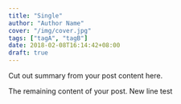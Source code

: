 ```yaml
---
title: "Single"
author: "Author Name"
cover: "/img/cover.jpg"
tags: ["tagA", "tagB"]
date: 2018-02-08T16:14:42+08:00
draft: true
---
```


Cut out summary from your post content here.

<!--more-->

The remaining content of your post.
New line test

